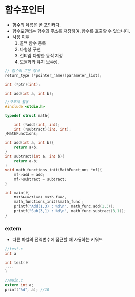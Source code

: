 # 함수포인터
- 함수의 이름은 곧 포인터다.
- 함수포인터는 함수의 주소를 저장하여, 함수를 호출할 수 있습니다.
- 사용 이유
    1. 콜백 함수 등록
    2. 다형성 구현
    3. 런타임 다양한 동작 지정
    4. 모듈화와 유지 보수성.
    
```c
// 함수의 기본 형식
return_type (*pointer_name)(parameter_list);

int (*ptr)(int);

int add(int a, int b);
```

```c
//구조체 활용
#include <stdio.h>

typedef struct math{

    int (*add)(int, int);
    int (*subtract)(int, int);
}MathFunctions;

int add(int a, int b){
    return a+b;
}
int subtract(int a, int b){
    return a-b;
}
void math_functions_init(MathFunctions *mf){
    mf->add = add;
    mf->subtract = subtract;
}

int main(){
    MathFunctions math_func;
    math_functions_init(&math_func);
    printf("Add(1,3) : %d\n", math_func.add(1,3));
    printf("Sub(3,1) : %d\n", math_func.subtract(3,1));
}

```

### extern
- 다른 파일의 전역변수에 접근할 때 사용하는 키워드
```c
//test.c
int a

int test(){
....
}

//main.c
extern int a;
prinf("%d", a); //10
```
